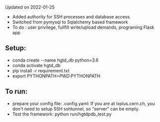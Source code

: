 Updated on 2022-01-25


- Added authority for SSH processes and database access. 
- Switched from pymysql to Sqlalchemy based framework
- To do : user privilege, fullfill write/upload demands, programing Flask app

## Setup:
- conda create --name hgtd_db python=3.6
- conda activate hgtd_db
- pip install -r requirement.txt
- export PYTHONPATH=$PWD:$PYTHONPATH

## To run:
- prepare your config file: .config.yaml: If you are at lxplus.cern.ch, you don't need to setup SSH sshtunnel, so "server" can be empty.
- Test the framework: python run/hgtdpdb_test.py



